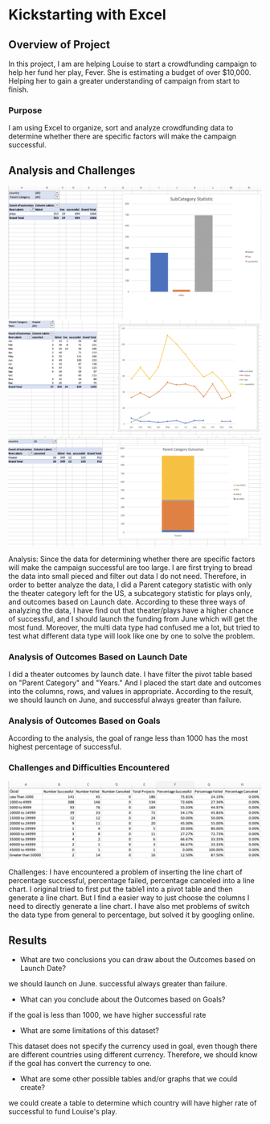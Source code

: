 # Kickstarting with Excel

## Overview of Project
In this project, I am are helping Louise to start a crowdfunding campaign to
help her fund her play, Fever. She is estimating a budget of over $10,000.
Helping her to gain a greater understanding of campaign from start to finish.

### Purpose
I am using Excel to organize, sort and analyze crowdfunding data to determine
whether there are specific factors will make the campaign successful.


## Analysis and Challenges

![p1](p1.png)
![p2](p2.png)
![p3](p3.png)

Analysis: Since the data for determining whether there are specific factors
will make the campaign successful are too large. I are first trying to bread
the data into small pieced and filter out data I do not need. Therefore, in
order to better analyze the data, I did a Parent category statistic with only
the theater category left for the US, a subcategory statistic for plays only,
and outcomes based on Launch date. According to these three ways of analyzing
the data, I have find out that theater/plays have a higher chance of
successful, and I should launch the funding from June which will get the most
fund. Moreover, the multi data type had confused me a lot, but tried to test
what different data type will look like one by one to solve the problem.





### Analysis of Outcomes Based on Launch Date

I did a theater outcomes by launch date. I have filter the pivot table based
on "Parent Category" and "Years." And I placed the start date and outcomes
into the columns, rows, and values in appropriate. According to the result,
we should launch on June, and successful always greater than failure.


### Analysis of Outcomes Based on Goals

According to the analysis, the goal of range less than 1000 has the most highest
percentage of successful.

### Challenges and Difficulties Encountered

![tabel1](table1.png)

Challenges: I have encountered a problem of inserting the line chart of
percentage successful, percentage failed, percentage canceled into a line chart.
I original tried to first put the table1 into a pivot table and then generate
a line chart. But I find a easier way to just choose the columns I need to
directly generate a line chart. I have also met problems of switch the data
type from general to percentage, but solved it by googling online.



## Results

- What are two conclusions you can draw about the Outcomes based on Launch Date?

we should launch on June. successful always greater than failure.

- What can you conclude about the Outcomes based on Goals?

if the goal is less than 1000, we have higher successful rate

- What are some limitations of this dataset?

This dataset does not specify the currency used in goal, even though there are
different countries using different currency. Therefore, we should know if the
goal has convert the currency to one.

- What are some other possible tables and/or graphs that we could create?

we could create a table to determine which country will have higher rate of
successful to fund Louise's play.
